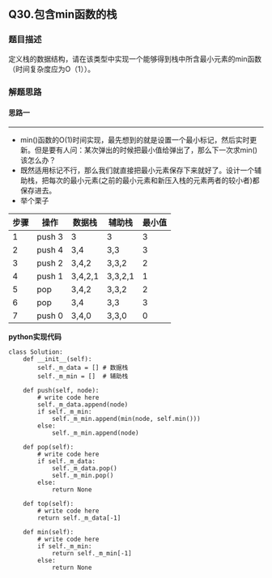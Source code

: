 ## Q30.包含min函数的栈
### 题目描述
定义栈的数据结构，请在该类型中实现一个能够得到栈中所含最小元素的min函数（时间复杂度应为O（1））。
### 解题思路
#### 思路一
****
- min()函数的O(1)时间实现，最先想到的就是设置一个最小标记，然后实时更新。但是要有人问：某次弹出的时候把最小值给弹出了，那么下一次求min()该怎么办？
- 既然适用标记不行，那么我们就直接把最小元素保存下来就好了。设计一个辅助栈，把每次的最小元素(之前的最小元素和新压入栈的元素两者的较小者)都保存进去。
- 举个栗子

步骤 | 操作 | 数据栈 | 辅助栈 | 最小值 |
---|---|---|---|---
1| push 3| 3 | 3| 3|
2| push 4| 3,4 | 3,3| 3|
3| push 2| 3,4,2 | 3,3,2| 2|
4| push 1| 3,4,2,1 | 3,3,2,1| 1|
5| pop | 3,4,2 | 3,3,2| 2|
6| pop | 3,4 | 3,3| 3|
7| push 0| 3,4,0 | 3,3,0| 0|


**python实现代码**
```
class Solution:
    def __init__(self):
        self._m_data = [] # 数据栈
        self._m_min = []  # 辅助栈
        
    def push(self, node):
        # write code here
        self._m_data.append(node)
        if self._m_min:
            self._m_min.append(min(node, self.min()))
        else:
            self._m_min.append(node)
            
    def pop(self):
        # write code here
        if self._m_data:
            self._m_data.pop()
            self._m_min.pop()
        else:
            return None
        
    def top(self):
        # write code here
        return self._m_data[-1]
        
    def min(self):
        # write code here
        if self._m_min:
            return self._m_min[-1]
        else:
            return None
```

